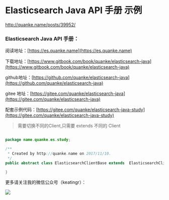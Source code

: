 
# Elasticsearch Java API 手册 示例

http://quanke.name/posts/39952/


### Elasticsearch Java API 手册：

阅读地址：[https://es.quanke.name](https://es.quanke.name)

下载地址：[https://www.gitbook.com/book/quanke/elasticsearch-java](https://www.gitbook.com/book/quanke/elasticsearch-java)

github地址：[https://github.com/quanke/elasticsearch-java](https://github.com/quanke/elasticsearch-java)

gitee 地址：[https://gitee.com/quanke/elasticsearch-java](https://gitee.com/quanke/elasticsearch-java) 

配套示例代码：[https://gitee.com/quanke/elasticsearch-java-study](https://gitee.com/quanke/elasticsearch-java-study)



> 需要切换不同的Client,只需要 extends 不同的 Client

```java

package name.quanke.es.study;

/**
 * Created by http://quanke.name on 2017/11/10.
 */
public abstract class ElasticsearchClientBase extends  ElasticsearchClient{

}

````


更多请关注我的微信公众号（keatingr）：

![](/assets/qrcode_for_gh_26893aa0a4ea_258.jpg)
